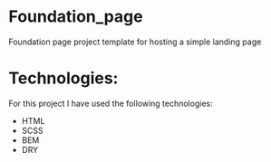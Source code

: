 # Foundation_page
Foundation page project template for hosting a simple landing page
# Technologies:

For this project I have used the following technologies:
* HTML
* SCSS
* BEM
* DRY
